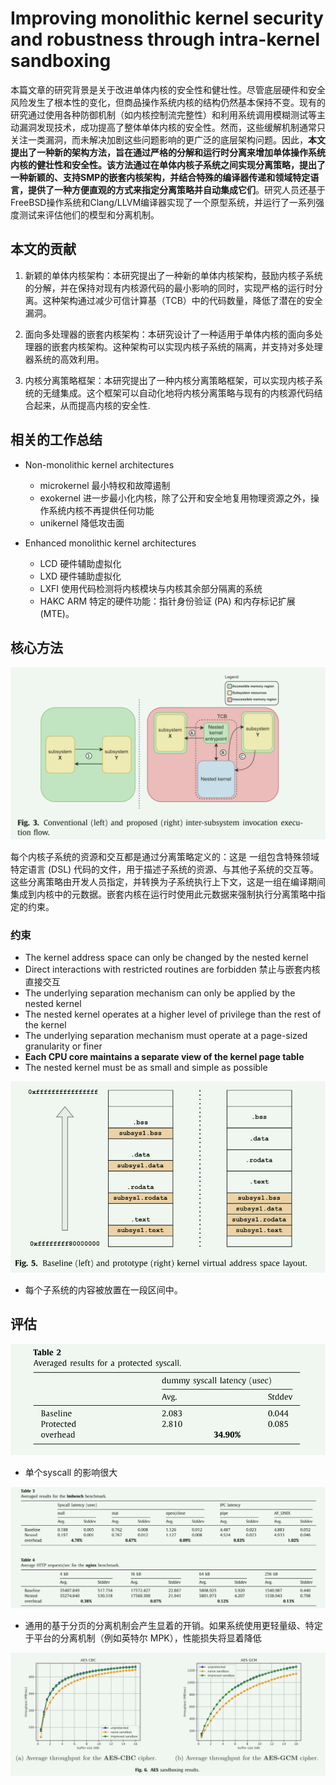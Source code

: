# Improving monolithic kernel security and robustness through intra-kernel sandboxing

本篇文章的研究背景是关于改进单体内核的安全性和健壮性。尽管底层硬件和安全风险发生了根本性的变化，但商品操作系统内核的结构仍然基本保持不变。现有的研究通过使用各种防御机制（如内核控制流完整性）和利用系统调用模糊测试等主动漏洞发现技术，成功提高了整体单体内核的安全性。然而，这些缓解机制通常只关注一类漏洞，而未解决加剧这些问题影响的更广泛的底层架构问题。因此，**本文提出了一种新的架构方法，旨在通过严格的分解和运行时分离来增加单体操作系统内核的健壮性和安全性。该方法通过在单体内核子系统之间实现分离策略，提出了一种新颖的、支持SMP的嵌套内核架构，并结合特殊的编译器传递和领域特定语言，提供了一种方便直观的方式来指定分离策略并自动集成它们**。研究人员还基于FreeBSD操作系统和Clang/LLVM编译器实现了一个原型系统，并运行了一系列强度测试来评估他们的模型和分离机制。



## 本文的贡献

1. 新颖的单体内核架构：本研究提出了一种新的单体内核架构，鼓励内核子系统的分解，并在保持对现有内核源代码的最小影响的同时，实现严格的运行时分离。这种架构通过减少可信计算基（TCB）中的代码数量，降低了潜在的安全漏洞。

2. 面向多处理器的嵌套内核架构：本研究设计了一种适用于单体内核的面向多处理器的嵌套内核架构。这种架构可以实现内核子系统的隔离，并支持对多处理器系统的高效利用。

3. 内核分离策略框架：本研究提出了一种内核分离策略框架，可以实现内核子系统的无缝集成。这个框架可以自动化地将内核分离策略与现有的内核源代码结合起来，从而提高内核的安全性.



## 相关的工作总结

- Non-monolithic kernel architectures
  - microkernel 最小特权和故障遏制
  - exokernel  进一步最小化内核，除了公开和安全地复用物理资源之外，操作系统内核不再提供任何功能
  - unikernel 降低攻击面

- Enhanced monolithic kernel architectures
  - LCD 硬件辅助虚拟化
  - LXD 硬件辅助虚拟化
  - LXFI 使用代码检测将内核模块与内核其余部分隔离的系统
  - HAKC ARM 特定的硬件功能：指针身份验证 (PA) 和内存标记扩展 (MTE)。

## 核心方法

![image-20240318215047435](./assert/image-20240318215047435.png)



每个内核子系统的资源和交互都是通过分离策略定义的：这是 一组包含特殊领域特定语言 (DSL) 代码的文件，用于描述子系统的资源、与其他子系统的交互等。这些分离策略由开发人员指定，并转换为子系统执行上下文，这是一组在编译期间集成到内核中的元数据。嵌套内核在运行时使用此元数据来强制执行分离策略中指定的约束。



### 约束

- The kernel address space can only be changed by the nested kernel
- Direct interactions with restricted routines are forbidden 禁止与嵌套内核直接交互
- The underlying separation mechanism can only be applied by the nested kernel
- The nested kernel operates at a higher level of privilege than the rest of the kernel
- The underlying separation mechanism must operate at a page-sized granularity or finer
- **Each CPU core maintains a separate view of the kernel page table**
- The nested kernel must be as small and simple as possible



<img src="./assert/image-20240318220119081.png" alt="image-20240318220119081" style="zoom:67%;" />



- 每个子系统的内容被放置在一段区间中。





## 评估

![image-20240318220319456](./assert/image-20240318220319456.png)

- 单个syscall 的影响很大

![image-20240318220443390](./assert/image-20240318220443390.png)

- 通用的基于分页的分离机制会产生显着的开销。如果系统使用更轻量级、特定于平台的分离机制（例如英特尔 MPK），性能损失将显着降低

![image-20240318220647447](./assert/image-20240318220647447.png)
